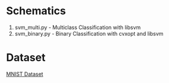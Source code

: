 # Schematics

1. svm_multi.py - Multiclass Classification with libsvm
2. svm_binary.py - Binary Classification with cvxopt and libsvm

# Dataset 

[MNIST Dataset](http://yann.lecun.com/exdb/mnist/)
